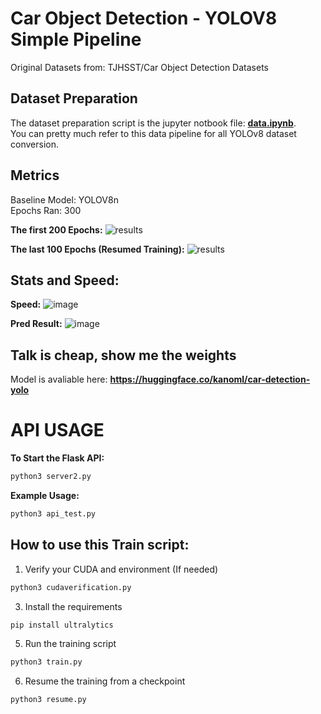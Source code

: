 # Car Object Detection - YOLOV8 Simple Pipeline

Original Datasets from: TJHSST/Car Object Detection Datasets

## Dataset Preparation

The dataset preparation script is the jupyter notbook file: <ins>**data.ipynb**</ins>.\
You can pretty much refer to this data pipeline for all YOLOv8 dataset conversion.

## Metrics
Baseline Model: YOLOV8n\
Epochs Ran: 300

**The first 200 Epochs:**
![results](https://github.com/csf233csf/car-detection-project/assets/56235101/5d854fe0-0bc8-4c82-ada6-db526cb4f661)

**The last 100 Epochs (Resumed Training):**
![results](https://github.com/csf233csf/car-detection-project/assets/56235101/bffa51c6-9440-423c-b688-146e17297808)

## Stats and Speed:
**Speed:**
![image](https://github.com/csf233csf/car-detection-project/assets/56235101/b1879dff-9947-4a72-8137-2b61f1d1e76e)

**Pred Result:**
![image](https://github.com/csf233csf/car-detection-project/assets/56235101/e1c93cd7-16ba-479d-8981-f9ccd964cd67)

## Talk is cheap, show me the weights

Model is avaliable here: **https://huggingface.co/kanoml/car-detection-yolo**

# API USAGE

**To Start the Flask API:**
```sh
python3 server2.py
```
**Example Usage:**
```sh
python3 api_test.py
```


## How to use this Train script:

1. Verify your CUDA and environment (If needed)
```sh
python3 cudaverification.py
```

3. Install the requirements
```sh
pip install ultralytics
```

5. Run the training script
```sh
python3 train.py
```

6. Resume the training from a checkpoint
```sh
python3 resume.py
```



